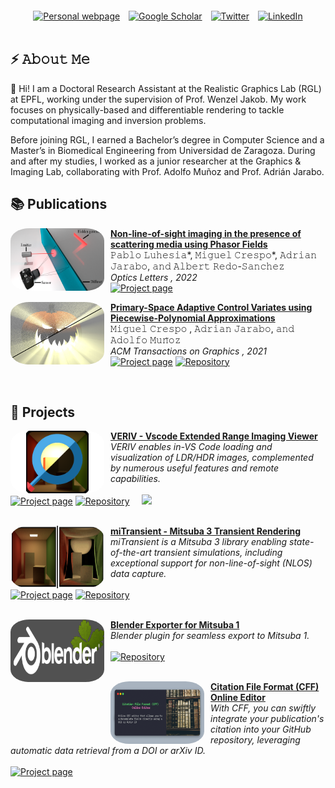 <div align='center' style='margin-top: 20px;'>
<a href='https://mcrespo.me' style='margin-right: 10px'><img src="https://img.shields.io/badge/-Website-3b5998?style=for-the-badge&logo=google-chrome&logoColor=white" title="Personal webpage" /></a>
<a href='https://scholar.google.com/citations?user=NARft-0AAAAJ' style='margin-right: 10px'><img src="https://img.shields.io/badge/-Scholar-5654a8?style=for-the-badge&logo=google-scholar&logoColor=white" title="Google Scholar" /></a>
<a href='https://twitter.com/mcrespo__' style='margin-right: 10px'><img src="https://img.shields.io/badge/-Twitter-00acee?style=for-the-badge&logo=Twitter&logoColor=white" title="Twitter" /></a>
<a href='https://www.linkedin.com/in/mcrescas/'><img src="https://img.shields.io/badge/-LinkedIn-0e76a8?style=for-the-badge&logo=Linkedin&logoColor=white" title="LinkedIn" /></a>
</div>

<br/>

## ⚡ 𝙰𝚋𝚘𝚞𝚝 𝙼𝚎

<p>
👋 Hi! I am a Doctoral Research Assistant at the Realistic Graphics Lab (RGL) at EPFL, working under the supervision of Prof. Wenzel Jakob. My work focuses on physically-based and differentiable rendering to tackle computational imaging and inversion problems.

Before joining RGL, I earned a Bachelor’s degree in Computer Science and a Master’s in Biomedical Engineering from Universidad de Zaragoza. During and after my studies, I worked as a junior researcher at the Graphics & Imaging Lab, collaborating with Prof. Adolfo Muñoz and Prof. Adrián Jarabo.
</p>

## 📚 Publications

[<img align="left" height="100px" width="150px" alt="NLOS Scattering thumb" src="https://github.com/mcrescas/mcrescas/blob/master/thumb-nlos.png" style="margin-right: 10px; border-radius: 20%"/>](https://mcrespo.me/publications/nlos-scattering-media/)

[**Non-line-of-sight imaging in the presence of scattering media using Phasor Fields**](https://mcrespo.me/publications/nlos-scattering-media/) \
𝙿𝚊𝚋𝚕𝚘 𝙻𝚞𝚑𝚎𝚜𝚒𝚊*, 𝙼𝚒𝚐𝚞𝚎𝚕 𝙲𝚛𝚎𝚜𝚙𝚘*, 𝙰𝚍𝚛𝚒𝚊𝚗 𝙹𝚊𝚛𝚊𝚋𝚘, 𝚊𝚗𝚍 𝙰𝚕𝚋𝚎𝚛𝚝 𝚁𝚎𝚍𝚘-𝚂𝚊𝚗𝚌𝚑𝚎𝚣 \
*Optics Letters , 2022* \
<a href='https://mcrespo.me/publications/nlos-scattering-media/'><img src="https://img.shields.io/badge/Project page-3b5998?style=flat-square&logo=google-chrome&logoColor=white" title="Project page" /></a>
<br/>

[<img align="left" height="100px" width="150px" alt="Primary-space thumb" src="https://github.com/mcrescas/mcrescas/blob/master/thumb-primary.jpg" style="margin-right: 10px; border-radius: 20%"/>](https://mcrespo.me/publications/primary-space-cv/)

[**Primary-Space Adaptive Control Variates using Piecewise-Polynomial Approximations**](https://mcrespo.me/publications/primary-space-cv) \
𝙼𝚒𝚐𝚞𝚎𝚕 𝙲𝚛𝚎𝚜𝚙𝚘 , 𝙰𝚍𝚛𝚒𝚊𝚗 𝙹𝚊𝚛𝚊𝚋𝚘, 𝚊𝚗𝚍 𝙰𝚍𝚘𝚕𝚏𝚘 𝙼𝚞𝚗̃𝚘𝚣 \
*ACM Transactions on Graphics , 2021* \
<a href='https://mcrespo.me/publications/primary-space-cv/'><img src="https://img.shields.io/badge/Project page-3b5998?style=flat-square&logo=google-chrome&logoColor=white" title="Project page" /></a>
<a href='https://github.com/mcrescas/viltrum-mitsuba/'><img src="https://img.shields.io/badge/-Repository-4078c0?style=flat-square&logo=Github&logoColor=white" title="Repository" /></a>
<br/>

<br/>

## 💾 Projects

[<img align="left" height="100px" width="150px" alt="VERIV thumb" src="https://github.com/mcrescas/mcrescas/blob/master/thumb-veriv.png" style="margin-right: 10px; border-radius: 20%"/>](https://marketplace.visualstudio.com/items?itemName=mcrespo.veriv)
[**VERIV - Vscode Extended Range Imaging Viewer**](https://marketplace.visualstudio.com/items?itemName=mcrespo.veriv) \
*VERIV enables in-VS Code loading and visualization of LDR/HDR images, complemented by numerous useful features and remote capabilities.* \
<br/>
<a href='https://marketplace.visualstudio.com/items?itemName=mcrespo.veriv'><img src="https://img.shields.io/badge/Project page-3b5998?style=flat-square&logo=google-chrome&logoColor=white" title="Project page" /></a>
<a href='https://github.com/mcrescas/veriv/'><img src="https://img.shields.io/badge/-Repository-4078c0?style=flat-square&logo=Github&logoColor=white" title="Repository" /></a>
&nbsp;&nbsp;&nbsp;&nbsp;<img src="https://vsmarketplacebadges.dev/downloads-short/mcrespo.veriv.svg">
<br/>
<br/>

[<img align="left" height="100px" width="150px" alt="miTransient thumb" src="https://github.com/mcrescas/mcrescas/blob/master/mitransient.png" style="margin-right: 10px; border-radius: 20%"/>](https://github.com/diegoroyo/mitransient)
[**miTransient - Mitsuba 3 Transient Rendering**](https://github.com/diegoroyo/mitransient) \
*miTransient is a Mitsuba 3 library enabling state-of-the-art transient simulations, including exceptional support for non-line-of-sight (NLOS) data capture.* \
<br/>
<a href='https://mitransient.readthedocs.io/en/latest/'><img src="https://img.shields.io/badge/Project page-3b5998?style=flat-square&logo=google-chrome&logoColor=white" title="Project page" /></a>
<a href='https://github.com/diegoroyo/mitransient'><img src="https://img.shields.io/badge/-Repository-4078c0?style=flat-square&logo=Github&logoColor=white" title="Repository" /></a>
<br/>
<br/>

[<img align="left" height="100px" width="150px" alt="Blender Mitsuba 1 thumb" src="https://github.com/mcrescas/mcrescas/blob/master/thumb-blenderM1.png" style="margin-right: 10px; border-radius: 20%"/>](https://github.com/mcrescas/BlenderExporterM1)

[**Blender Exporter for Mitsuba 1**](https://github.com/mcrescas/BlenderExporterM1) \
*Blender plugin for seamless export to Mitsuba 1.* \
<br/>
<a href='https://github.com/mcrescas/BlenderExporterM1'><img src="https://img.shields.io/badge/-Repository-4078c0?style=flat-square&logo=Github&logoColor=white" title="Repository" /></a>
<br/>
<br/>

[<img align="left" height="100px" width="150px" alt="CFF thumb" src="https://github.com/mcrescas/mcrescas/blob/master/cff-editor.png" style="margin-right: 10px; border-radius: 20%"/>](https://cff-editor.mcrespo.me/)
[**Citation File Format (CFF) Online Editor**](https://cff-editor.mcrespo.me/) \
*With CFF, you can swiftly integrate your publication's citation into your GitHub repository, leveraging automatic data retrieval from a DOI or arXiv ID.* \
<br/>
<a href='https://cff-editor.mcrespo.me/'><img src="https://img.shields.io/badge/Project page-3b5998?style=flat-square&logo=google-chrome&logoColor=white" title="Project page" /></a>
<br/>
<br/>
